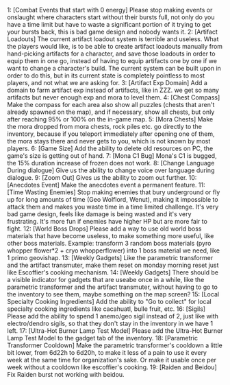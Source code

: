 1: [Combat Events that start with 0 energy] Please stop making events or onslaught where characters start without their bursts full, not only do you have a time limit but have to waste a significant portion of it trying to get your bursts back, this is bad game design and nobody wants it.
2: [Artifact Loadouts] The current artifact loadout system is terrible and useless. What the players would like, is to be able to create artifact loadouts manually from hand-picking artifacts for a character, and save those loadouts in order to equip them in one go, instead of having to equip artifacts one by one if we want to change a character's build. The current system can be built upon in order to do this, but in its current state is completely pointless to most players, and not what we are asking for.
3: [Artifact Exp Domain] Add a domain to farm artifact exp instead of artifacts, like in ZZZ. we get so many artifacts but never enough exp and mora to level them.
4: [Chest Compass] Make the compass for each area also show all puzzles (chests that aren't already spawned on the map), and if necessary, show all chests, but only after reaching 95% or 100% on the in-game map.
5: [Mora Chests] Make the mora dropped from mora chests, rock piles etc. go directly to the inventory, because if you teleport immediately after opening one of them, the mora stays there and never gets to you, which is not known by most players.
6: [Game Size] Add the ability to delete old resources on PC, the game's size is getting out of hand.
7: [Mona C1 Bug] Mona's C1 is bugged, the 15% duration increase of frozen does not work.
8: [Change Language During dialogue] Give us the ability to change voice over language during dialogue.
9: [Zoom Out] Gives us the ability to zoom out further.
10: [Anecdotes Event] Make the anecdotes event a permanent feature.
11: [Time Wasting Enemies] Stop making enemies that bury underground or fly up for long amounts of time (Geo Wolflord, Wenut), making it impossible to attack them and makes you waste time in a time limited challenge. It's very bad game design, feels like damage is being wasted and it's very frustrating. It's more fun if enemies have higher HP but are more fair to fight.
12: [World Boss Drops] Please add a way to use old world boss materials that have become useless, to make something more useful, like other boss materials. Example: transform 3 random boss materials (pyro whopper flower*2 + cryo whopperflower) into 1 boss material we need, like 1 primo geovishap.
13: [Weekly Gadgets] Like the parametric transformer and the artifact transmuter, make them reset on monday morning reset just like Escoffier's cooking mechanism.
14: [Weekly Gadgets] There should be a visible indicator for gadgets that are useabe once in a while, like the parametric transformer and the artifact transmuter, without having to go to the inventory to see them, maybe something on the map screen?
15: [Local Specialty Cooking Ingredients] Add the ability to "Go to collect" for local specialty cooking ingredients like cacahuatl, bulle fruit, etc.
16: [Sigils] Please add the ability to spend 1 anemo/geo sigil instead of 2, just like with electro/dendro sigils, so that they don't stay in the inventory in we have 1 left.
17: [Ultra-Hot Burner Lamp Test Model] Please add the Ultra-Hot Burner Lamp Test Model to the gadget tab of the inventory.
18: [Parametric Transformer Cooldown] Make the parametric transformer's cooldown a little bit lower, from 6d22h to 6d20h, to make it less of a pain to use it every week at the same time for organization's sake. Or make it usable once per week without a cooldown like escoffier's cooking.
19: [Raiden and Beidou] Fix Raiden burst not working with beidou.
